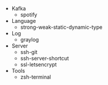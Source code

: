 - Kafka
	- spotify
- Language
	- strong-weak-static-dynamic-type
- Log
	- graylog
- Server
	- ssh-git
	- ssh-server-shortcut
	- ssl-letsencrypt
- Tools
	- zsh-terminal

